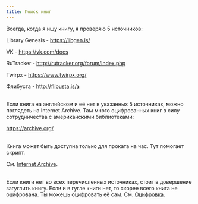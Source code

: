 ```yaml
---
title: Поиск книг
---
```


Всегда, когда я ищу книгу, я проверяю 5 источников:

Library Genesis - <https://libgen.is/>

VK - <https://vk.com/docs>

RuTracker - <http://rutracker.org/forum/index.php>

Twirpx - <https://www.twirpx.org/>

Флибуста - <http://flibusta.is/a>
<br><br>

Если книга на английском и её нет в указанных 5 источниках, можно поглядеть на Internet Archive. Там много оцифрованных книг в силу сотрудничества с американскими библиотеками:

<https://archive.org/>
<br><br>

Книга может быть доступна только для проката на час. Тут помогает скрипт.

См. [Internet Archive](/ru/internet-archive).
<br><br>

Если книги нет во всех перечисленных источниках, стоит в довершение загуглить книгу. Если и в гугле книги нет, то скорее всего книга не оцифрована. Ты можешь оцифровать её сам. См. [Оцифровка](/ru/digitization).